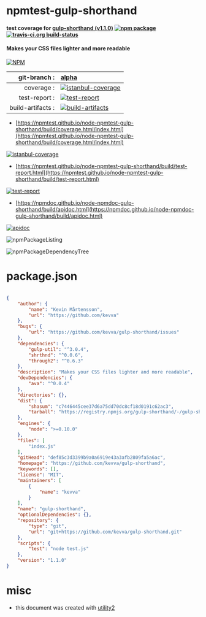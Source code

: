 # npmtest-gulp-shorthand

#### test coverage for  [gulp-shorthand (v1.1.0)](https://github.com/kevva/gulp-shorthand)  [![npm package](https://img.shields.io/npm/v/npmtest-gulp-shorthand.svg?style=flat-square)](https://www.npmjs.org/package/npmtest-gulp-shorthand) [![travis-ci.org build-status](https://api.travis-ci.org/npmtest/node-npmtest-gulp-shorthand.svg)](https://travis-ci.org/npmtest/node-npmtest-gulp-shorthand)

#### Makes your CSS files lighter and more readable

[![NPM](https://nodei.co/npm/gulp-shorthand.png?downloads=true&downloadRank=true&stars=true)](https://www.npmjs.com/package/gulp-shorthand)

| git-branch : | [alpha](https://github.com/npmtest/node-npmtest-gulp-shorthand/tree/alpha)|
|--:|:--|
| coverage : | [![istanbul-coverage](https://npmtest.github.io/node-npmtest-gulp-shorthand/build/coverage.badge.svg)](https://npmtest.github.io/node-npmtest-gulp-shorthand/build/coverage.html/index.html)|
| test-report : | [![test-report](https://npmtest.github.io/node-npmtest-gulp-shorthand/build/test-report.badge.svg)](https://npmtest.github.io/node-npmtest-gulp-shorthand/build/test-report.html)|
| build-artifacts : | [![build-artifacts](https://npmtest.github.io/node-npmtest-gulp-shorthand/glyphicons_144_folder_open.png)](https://github.com/npmtest/node-npmtest-gulp-shorthand/tree/gh-pages/build)|

- [https://npmtest.github.io/node-npmtest-gulp-shorthand/build/coverage.html/index.html](https://npmtest.github.io/node-npmtest-gulp-shorthand/build/coverage.html/index.html)

[![istanbul-coverage](https://npmtest.github.io/node-npmtest-gulp-shorthand/build/screenCapture.buildCi.browser.%252Ftmp%252Fbuild%252Fcoverage.lib.html.png)](https://npmtest.github.io/node-npmtest-gulp-shorthand/build/coverage.html/index.html)

- [https://npmtest.github.io/node-npmtest-gulp-shorthand/build/test-report.html](https://npmtest.github.io/node-npmtest-gulp-shorthand/build/test-report.html)

[![test-report](https://npmtest.github.io/node-npmtest-gulp-shorthand/build/screenCapture.buildCi.browser.%252Ftmp%252Fbuild%252Ftest-report.html.png)](https://npmtest.github.io/node-npmtest-gulp-shorthand/build/test-report.html)

- [https://npmdoc.github.io/node-npmdoc-gulp-shorthand/build/apidoc.html](https://npmdoc.github.io/node-npmdoc-gulp-shorthand/build/apidoc.html)

[![apidoc](https://npmdoc.github.io/node-npmdoc-gulp-shorthand/build/screenCapture.buildCi.browser.%252Ftmp%252Fbuild%252Fapidoc.html.png)](https://npmdoc.github.io/node-npmdoc-gulp-shorthand/build/apidoc.html)

![npmPackageListing](https://npmtest.github.io/node-npmtest-gulp-shorthand/build/screenCapture.npmPackageListing.svg)

![npmPackageDependencyTree](https://npmtest.github.io/node-npmtest-gulp-shorthand/build/screenCapture.npmPackageDependencyTree.svg)



# package.json

```json

{
    "author": {
        "name": "Kevin Mårtensson",
        "url": "https://github.com/kevva"
    },
    "bugs": {
        "url": "https://github.com/kevva/gulp-shorthand/issues"
    },
    "dependencies": {
        "gulp-util": "^3.0.4",
        "shrthnd": "^0.0.6",
        "through2": "^0.6.3"
    },
    "description": "Makes your CSS files lighter and more readable",
    "devDependencies": {
        "ava": "^0.0.4"
    },
    "directories": {},
    "dist": {
        "shasum": "c7446445cee37d6a75dd70dc8cf18d0191c62ac3",
        "tarball": "https://registry.npmjs.org/gulp-shorthand/-/gulp-shorthand-1.1.0.tgz"
    },
    "engines": {
        "node": ">=0.10.0"
    },
    "files": [
        "index.js"
    ],
    "gitHead": "def85c3d3399b9a0a6919e43a3afb2809fa5a6ac",
    "homepage": "https://github.com/kevva/gulp-shorthand",
    "keywords": [],
    "license": "MIT",
    "maintainers": [
        {
            "name": "kevva"
        }
    ],
    "name": "gulp-shorthand",
    "optionalDependencies": {},
    "repository": {
        "type": "git",
        "url": "git+https://github.com/kevva/gulp-shorthand.git"
    },
    "scripts": {
        "test": "node test.js"
    },
    "version": "1.1.0"
}
```



# misc
- this document was created with [utility2](https://github.com/kaizhu256/node-utility2)
